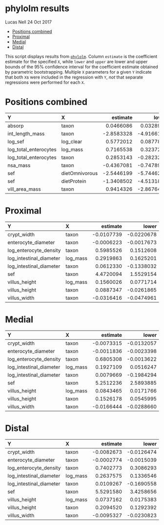 phylolm results
================
Lucas Nell
24 Oct 2017

-   [Positions combined](#positions-combined)
-   [Proximal](#proximal)
-   [Medial](#medial)
-   [Distal](#distal)

This script displays results from [`phylolm`](https://doi.org/10.1093/sysbio/syu005). Column `estimate` is the coefficient estimate for the specified `X`, while `lower` and `upper` are lower and upper bounds of the 95% confidence interval for the coefficient estimate obtained by parametric bootstrapping. Multiple `X` parameters for a given `Y` indicate that both `X`s were included in the regression with `Y`, *not* that separate regressions were performed for each `X`.

Positions combined
==================

| Y                       | X              |    estimate|       lower|       upper|
|:------------------------|:---------------|-----------:|-----------:|-----------:|
| absorp                  | taxon          |   0.0466086|   0.0328951|   0.0609565|
| int\_length\_mass       | taxon          |  -2.8583328|  -4.9166135|  -0.6899693|
| log\_sef                | log\_clear     |   0.5772012|   0.0877875|   1.0666149|
| log\_total\_enterocytes | log\_mass      |   0.7165538|   0.3237234|   1.0874341|
| log\_total\_enterocytes | taxon          |   0.2853143|  -0.2823279|   0.8362962|
| nsa\_mass               | taxon          |  -0.4367081|  -0.7478906|  -0.1411825|
| sef                     | dietOmnivorous |  -2.5446199|  -5.7446261|   0.6650802|
| sef                     | dietProtein    |  -1.3408502|  -4.5131826|   1.5150948|
| vill\_area\_mass        | taxon          |   0.9414326|  -2.8676465|   4.9878776|

Proximal
========

| Y                         | X         |    estimate|       lower|       upper|
|:--------------------------|:----------|-----------:|-----------:|-----------:|
| crypt\_width              | taxon     |  -0.0107739|  -0.0220678|   0.0008644|
| enterocyte\_diameter      | taxon     |  -0.0006223|  -0.0017673|   0.0005472|
| log\_enterocyte\_density  | taxon     |   0.5985526|   0.1512608|   1.0464692|
| log\_intestinal\_diameter | log\_mass |   0.2919863|   0.1625201|   0.4200719|
| log\_intestinal\_diameter | taxon     |   0.0612330|  -0.1338032|   0.2469784|
| sef                       | taxon     |   4.4720094|   1.5529154|   7.4719083|
| villus\_height            | log\_mass |   0.1560026|   0.0771714|   0.2339517|
| villus\_height            | taxon     |   0.0887347|  -0.0261865|   0.2093184|
| villus\_width             | taxon     |  -0.0316416|  -0.0474961|  -0.0160158|

Medial
======

| Y                         | X         |    estimate|       lower|       upper|
|:--------------------------|:----------|-----------:|-----------:|-----------:|
| crypt\_width              | taxon     |  -0.0073315|  -0.0132057|  -0.0017368|
| enterocyte\_diameter      | taxon     |  -0.0011836|  -0.0023398|  -0.0000152|
| log\_enterocyte\_density  | taxon     |   0.6805308|  -0.0013622|   1.3743291|
| log\_intestinal\_diameter | log\_mass |   0.1927109|   0.0516247|   0.3261071|
| log\_intestinal\_diameter | taxon     |   0.0079669|  -0.1984294|   0.2049461|
| sef                       | taxon     |   5.2512236|   2.5893885|   7.9252450|
| villus\_height            | log\_mass |   0.0843465|   0.0171766|   0.1501683|
| villus\_height            | taxon     |   0.1526178|   0.0545995|   0.2526478|
| villus\_width             | taxon     |  -0.0166444|  -0.0288660|  -0.0052407|

Distal
======

| Y                         | X         |    estimate|       lower|       upper|
|:--------------------------|:----------|-----------:|-----------:|-----------:|
| crypt\_width              | taxon     |  -0.0082673|  -0.0126474|  -0.0035723|
| enterocyte\_diameter      | taxon     |  -0.0002774|  -0.0015039|   0.0009059|
| log\_enterocyte\_density  | taxon     |   0.7402773|   0.3086293|   1.1674755|
| log\_intestinal\_diameter | log\_mass |   0.2637575|   0.1336546|   0.4005606|
| log\_intestinal\_diameter | taxon     |   0.0109267|  -0.1690558|   0.1936576|
| sef                       | taxon     |   5.5291580|   3.4258656|   7.6225894|
| villus\_height            | log\_mass |   0.0737162|   0.0175383|   0.1285322|
| villus\_height            | taxon     |   0.2094520|   0.1292392|   0.2965390|
| villus\_width             | taxon     |  -0.0095327|  -0.0230823|   0.0029339|
